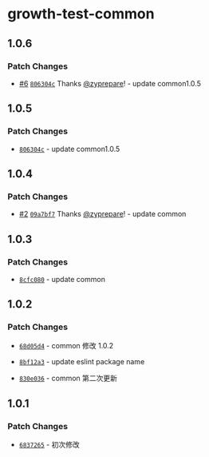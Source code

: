 # growth-test-common

## 1.0.6

### Patch Changes

- [#6](https://github.com/zyprepare/growth-config/pull/6) [`806304c`](https://github.com/zyprepare/growth-config/commit/806304cd15545e26590602d61f40093a21a3bded) Thanks [@zyprepare](https://github.com/zyprepare)! - update common1.0.5

## 1.0.5

### Patch Changes

- [`806304c`](https://github.com/zyprepare/growth-config/commit/806304cd15545e26590602d61f40093a21a3bded) - update common1.0.5

## 1.0.4

### Patch Changes

- [#2](https://github.com/zyprepare/growth-config/pull/2) [`09a7bf7`](https://github.com/zyprepare/growth-config/commit/09a7bf772d819e78ab22c09a5379d97033a4df34) Thanks [@zyprepare](https://github.com/zyprepare)! - update common

## 1.0.3

### Patch Changes

- [`8cfc080`](https://github.com/zyprepare/growth-config/commit/8cfc08070d7075e56943a3dfe0aa506645eb4626) - update common

## 1.0.2

### Patch Changes

- [`68d05d4`](https://github.com/zyprepare/growth-config/commit/68d05d44ad917b9c78cc2617f1cf8e06692d1ae7) - common 修改 1.0.2

- [`8bf12a3`](https://github.com/zyprepare/growth-config/commit/8bf12a300ce40e0c4bffc84e64f861f0604103c1) - update eslint package name

- [`830e036`](https://github.com/zyprepare/growth-config/commit/830e036d1282c71813dc9937a3d2c114bec4c8f3) - common 第二次更新

## 1.0.1

### Patch Changes

- [`6837265`](https://github.com/zyprepare/growth-config/commit/6837265682d1d67060f2e56d37e5c67dd711688d) - 初次修改
